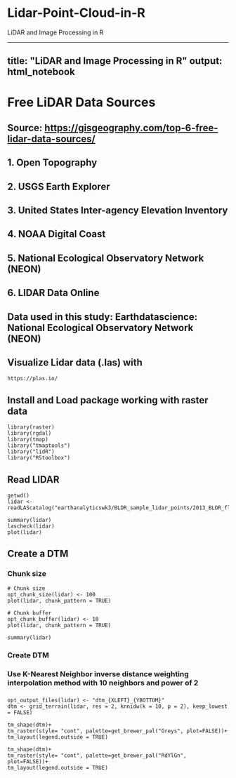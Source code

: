 # Lidar-Point-Cloud-in-R
LiDAR and Image Processing in R

---
title: "LiDAR and Image Processing in R"
output: html_notebook
---

# Free LiDAR Data Sources
## Source: https://gisgeography.com/top-6-free-lidar-data-sources/

## 1. Open Topography
## 2. USGS Earth Explorer
## 3. United States Inter-agency Elevation Inventory
## 4. NOAA Digital Coast
## 5. National Ecological Observatory Network (NEON)
## 6. LIDAR Data Online

## Data used in this study: Earthdatascience: National Ecological Observatory Network (NEON)

## Visualize Lidar data (.las) with 
```
https://plas.io/
```

## Install and Load package working with raster data
```{r}
library(raster)
library(rgdal)
library(tmap)
library("tmaptools")
library("lidR")
library("RStoolbox")
```
## Read LIDAR
```{r}
getwd()
lidar <- readLAScatalog("earthanalyticswk3/BLDR_sample_lidar_points/2013_BLDR_flood_2013100814_487000_4432000.laz")

summary(lidar)
lascheck(lidar)
plot(lidar)
```

## Create a DTM
### Chunk size
```{r}
# Chunk size
opt_chunk_size(lidar) <- 100
plot(lidar, chunk_pattern = TRUE)
```

```{r}
# Chunk buffer
opt_chunk_buffer(lidar) <- 10
plot(lidar, chunk_pattern = TRUE)
```

```{r}
summary(lidar)
```
### Create DTM
### Use K-Nearest Neighbor inverse distance weighting interpolation method with 10 neighbors and power of 2 
### 
```{r}
opt_output_files(lidar) <- "dtm_{XLEFT}_{YBOTTOM}"
dtm <- grid_terrain(lidar, res = 2, knnidw(k = 10, p = 2), keep_lowest = FALSE)
```


```{r}
tm_shape(dtm)+
tm_raster(style= "cont", palette=get_brewer_pal("Greys", plot=FALSE))+
tm_layout(legend.outside = TRUE)

```


```{r}
tm_shape(dtm)+
tm_raster(style= "cont", palette=get_brewer_pal("RdYlGn", plot=FALSE))+
tm_layout(legend.outside = TRUE)
```

